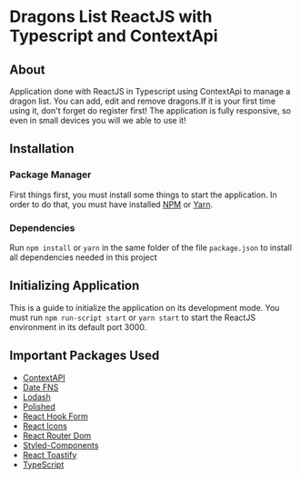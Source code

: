 # Dragons List ReactJS with Typescript and ContextApi

## About

Application done with ReactJS in Typescript using ContextApi to manage a dragon list. You can add, edit and remove dragons.If it is your first time using it, don't forget do register first! The application is fully responsive, so even in small devices you will we able to use it!

## Installation

### Package Manager

First things first, you must install some things to start the application. In order to do that, you must have installed [NPM](https://www.npmjs.com/) or [Yarn](https://classic.yarnpkg.com/en/).

### Dependencies

Run `npm install` or `yarn` in the same folder of the file `package.json` to install all dependencies needed in this project

## Initializing Application

This is a guide to initialize the application on its development mode. You must run `npm run-script start` or `yarn start` to start the ReactJS environment in its default port 3000.

## Important Packages Used

- [ContextAPI](https://pt-br.reactjs.org/docs/context.html)
- [Date FNS](https://date-fns.org/docs/Getting-Started)
- [Lodash](https://lodash.com/)
- [Polished](https://polished.js.org/)
- [React Hook Form](https://www.react-hook-form.com/)
- [React Icons](https://react-icons.github.io/react-icons/)
- [React Router Dom](https://reactrouter.com/web/guides/quick-start)
- [Styled-Components](https://styled-components.com/)
- [React Toastify](https://fkhadra.github.io/react-toastify/introduction)
- [TypeScript](https://www.typescriptlang.org/)
